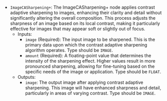 - `ImageCASharpening+`: The ImageCASharpening+ node applies contrast adaptive sharpening to images, enhancing their clarity and detail without significantly altering the overall composition. This process adjusts the sharpness of an image based on its local contrast, making it particularly effective for images that may appear soft or slightly out of focus.
    - Inputs:
        - `image` (Required): The input image to be sharpened. This is the primary data upon which the contrast adaptive sharpening algorithm operates. Type should be `IMAGE`.
        - `amount` (Required): A floating-point value that determines the intensity of the sharpening effect. Higher values result in more pronounced sharpening, allowing for fine-tuning based on the specific needs of the image or application. Type should be `FLOAT`.
    - Outputs:
        - `image`: The output image after applying contrast adaptive sharpening. This image will have enhanced sharpness and detail, particularly in areas of varying contrast. Type should be `IMAGE`.
